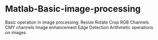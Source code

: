# Matlab-Basic-image-processing
Basic operation in image processing:
Resize
Rotate
Crop
RGB Channels
CMY channels
Image enhancement
Edge Detection
Arithmetic operations on images
